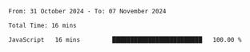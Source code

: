 <!--START_SECTION:waka-->

```txt
From: 31 October 2024 - To: 07 November 2024

Total Time: 16 mins

JavaScript   16 mins         █████████████████████████   100.00 %
```

<!--END_SECTION:waka-->